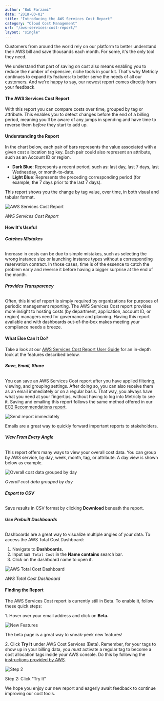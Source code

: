 ```yaml
---
author: "Bob Farzami"
date: "2018-03-01"
title: "Introducing the AWS Services Cost Report"
category: "Cloud Cost Management"
url: "/aws-services-cost-report/"
layout: "single"
---
```


Customers from around the world rely on our platform to better understand their AWS bill and save thousands each month. For some, it's the only tool they need.

We understand that part of saving on cost also means enabling you to reduce the number of expensive, niche tools in your kit. That's why Metricly continues to expand its features: to better serve the needs of all our customers. And we're happy to say, our newest report comes directly from your feedback.

#### The AWS Services Cost Report

With this report you can compare costs over time, grouped by tag or attribute. This enables you to detect changes before the end of a billing period, meaning you'll be aware of any jumps in spending and have time to reverse them *before* they start to add up.

#### Understanding the Report

In the chart below, each pair of bars represents the value associated with a given cost allocation tag key. Each pair could also represent an attribute, such as an Account ID or region.

-   **Dark Blue**: Represents a recent period, such as: last day, last 7 days, last Wednesday, or month-to-date.
-   **Light Blue**: Represents the preceding corresponding period (for example, the 7 days prior to the last 7 days).

This report shows you the change by tag value, over time, in both visual and tabular format.

![AWS Services Cost Report](https://www.metricly.com/wp-content/uploads/2018/03/AWS-Cost-Services-Report.png)

*AWS Services Cost Report*

#### How It's Useful

###### **Catches Mistakes**

Increase in costs can be due to simple mistakes, such as selecting the wrong instance size or launching instance types without a corresponding reservation contract. In those cases, time is of the essence to catch the problem early and reverse it before having a bigger surprise at the end of the month.

###### **Provides Transparency**

Often, this kind of report is simply required by organizations for purposes of periodic management reporting. The AWS Services Cost report provides more insight to hosting costs (by department, application, account ID, or region) managers need for governance and planning. Having this report available and with dashboards out-of-the-box makes meeting your compliance needs a breeze.

#### What Else Can It Do?

Take a look at our [AWS Services Cost Report User Guide](https://docs.metricly.com/reports/reports-cost/) for an in-depth look at the features described below.

###### **Save, Email, Share**

You can save an AWS Services Cost report after you have applied filtering, viewing, and grouping settings. After doing so, you can also receive them as an email immediately or on a regular basis. That way, you always have what you need at your fingertips, without having to log into Metricly to see it. Saving and emailing this report follows the same method offered in our [EC2 Recommendations report](https://www.metricly.com/ec2-cost-analysis-recommendations).

![Send report immediately](https://www.metricly.com/wp-content/uploads/2018/05/aws-services-cost-immediate-report.png)

Emails are a great way to quickly forward important reports to stakeholders.

###### **View From Every Angle**

This report offers many ways to view your overall cost data. You can group by AWS service, by day, week, month, tag, or attribute. A day view is shown below as example.

![Overall cost data grouped by day](https://www.metricly.com/wp-content/uploads/2018/03/Overall-cost-report.png)

*Overall cost data grouped by day*

###### **Export to CSV**

Save results in CSV format by clicking **Download** beneath the report.

###### **Use Prebuilt Dashboards**

Dashboards are a great way to visualize multiple angles of your data. To access the AWS Total Cost Dashboard:

1.  Navigate to **Dashboards.**
2.  Input `AWS Total Cost` in the **Name contains** search bar.
3.  Click on the dashboard name to open it.

![AWS Total Cost Dashboard](https://www.metricly.com/wp-content/uploads/2018/05/dashboard-1024x634.png)

*AWS Total Cost Dashboard*

#### Finding the Report

The AWS Services Cost report is currently still in Beta. To enable it, follow these quick steps:

1\. Hover over your email address and click on **Beta.**

![New Features](https://www.metricly.com/wp-content/uploads/2018/05/aws-services-cost-ss-1.png)

The beta page is a great way to sneak-peek new features!

2\. Click **Try It** under AWS Cost Services (Beta). Remember, for your tags to show up in your billing data, you *must* activate a regular tag to become a cost allocation tags inside your AWS console. Do this by following the [instructions provided by AWS](https://docs.aws.amazon.com/awsaccountbilling/latest/aboutv2/activating-tags.html).

![Step 2](https://www.metricly.com/wp-content/uploads/2018/03/enable-beta-report-1024x454.png)

Step 2: Click "Try It"

We hope you enjoy our new report and eagerly await feedback to continue improving our cost tools.
